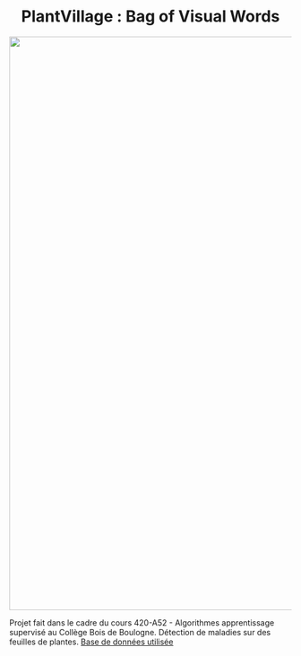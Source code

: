 <div align="center">
  <h1>PlantVillage : Bag of Visual Words</h1>
  <img src="screenshot.png" width="1024">
</div>

Projet fait dans le cadre du cours 420-A52 - Algorithmes apprentissage supervisé au Collège Bois de Boulogne. Détection de maladies sur des feuilles de plantes. [Base de données utilisée](https://tinyurl.com/22tas3na)
